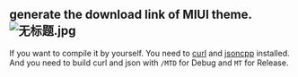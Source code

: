 generate the download link of MIUI theme.
![无标题.jpg](https://i.loli.net/2018/08/18/5b783ed7a726c.jpg)
-----
If you want to compile it by yourself. You need to [curl](https://curl.haxx.se/download.html) and [jsoncpp](https://github.com/open-source-parsers/jsoncpp) installed.
And you need to build curl and json with `/MTD` for Debug and `MT` for Release.
